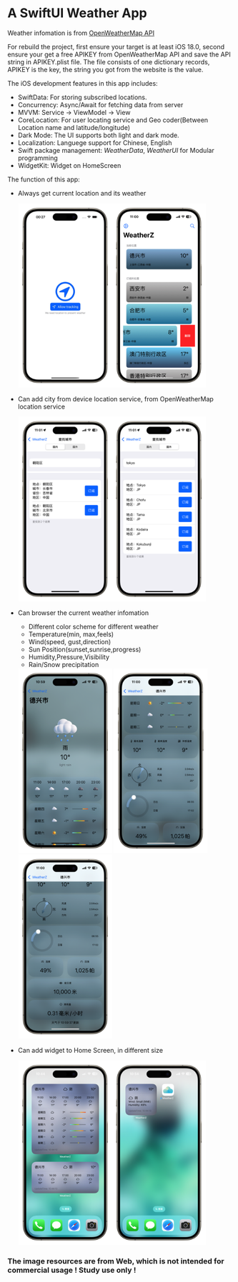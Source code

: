 # A SwiftUI Weather App

Weather infomation is from [OpenWeatherMap API](https://openweathermap.org/api)

For rebuild the project, first ensure your target is at least iOS 18.0, second ensure your get a free APIKEY from OpenWeatherMap API and save the API string in APIKEY.plist file. The file consists of one dictionary records, APIKEY is the key, the string you got from the website is the value.

The iOS development features in this app includes:

- SwiftData: For storing subscribed locations.
- Concurrency: Async/Await for fetching data from server
- MVVM: Service -> ViewModel -> View
- CoreLocation: For user locating service and Geo coder(Between Location name and latitude/longitude)
- Dark Mode: The UI supports both light and dark mode.
- Localization: Languege support for Chinese, English
- Swift package management: *WeatherData*, *WeatherUI* for Modular programming
- WidgetKit: Widget on HomeScreen

The function of this app:

- Always get current location and its weather
  
  <img src="https://github.com/Zhouyuankun/WeatherZ/blob/main/README.assets/permission.png" width="210px" /><img src="https://github.com/Zhouyuankun/WeatherZ/blob/main/README.assets/multicity.png" width="210px" />
  
- Can add city from device location service, from OpenWeatherMap location service
  
  <img src="https://github.com/Zhouyuankun/WeatherZ/blob/main/README.assets/search_dom.png" width="210px" /><img src="https://github.com/Zhouyuankun/WeatherZ/blob/main/README.assets/search_abr.png" width="210px" />
  
- Can browser the current weather infomation
  - Different color scheme for different weather
  - Temperature(min, max,feels)
  - Wind(speed, gust,direction)
  - Sun Position(sunset,sunrise,progress)
  - Humidity,Pressure,Visibility
  - Rain/Snow precipitation
  
  <img src="https://github.com/Zhouyuankun/WeatherZ/blob/main/README.assets/detail_1.png" width="210px" />
  <img src="https://github.com/Zhouyuankun/WeatherZ/blob/main/README.assets/detail_2.png" width="210px" />
  
  <img src="https://github.com/Zhouyuankun/WeatherZ/blob/main/README.assets/detail_3.png" width="210px" />
  
- Can add widget to Home Screen, in different size

  <img src="https://github.com/Zhouyuankun/WeatherZ/blob/main/README.assets/widget_large_medium.png" width="210px" /><img src="https://github.com/Zhouyuankun/WeatherZ/blob/main/README.assets/widget_small_icon.png" width="210px" />

### The image resources are from Web, which is not intended for commercial usage ! Study use only !





